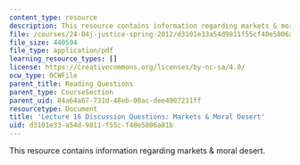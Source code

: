 ```yaml
---
content_type: resource
description: This resource contains information regarding markets & moral desert.
file: /courses/24-04j-justice-spring-2012/d3101e33a54d9811f55cf40e5806a81b_MIT24_04JS12_disc16.pdf
file_size: 440594
file_type: application/pdf
learning_resource_types: []
license: https://creativecommons.org/licenses/by-nc-sa/4.0/
ocw_type: OCWFile
parent_title: Reading Questions
parent_type: CourseSection
parent_uid: 84a64a67-731d-48eb-00ac-dee4907231ff
resourcetype: Document
title: 'Lecture 16 Discussion Questions: Markets & Moral Desert'
uid: d3101e33-a54d-9811-f55c-f40e5806a81b
---
```

This resource contains information regarding markets & moral desert.